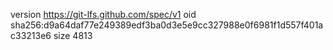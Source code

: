 version https://git-lfs.github.com/spec/v1
oid sha256:d9a64daf77e249389edf3ba0d3e5e9cc327988e0f6981f1d557f401ac33213e6
size 4813
